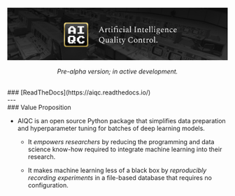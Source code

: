 ![AIQC (wide)](/docs/images/aiqc_logo_banner_controlroom.png)
<br />
<p align="center"><i>Pre-alpha version; in active development.</i></p>
<br />
### [ReadTheDocs](https://aiqc.readthedocs.io/)
<br />
---
<br />
### Value Proposition

* AIQC is an open source Python package that simplifies data preparation and hyperparameter tuning for batches of deep learning models.

  * It *empowers researchers* by reducing the programming and data science know-how required to integrate machine learning into their research.

  * It makes machine learning less of a black box by *reproducibly recording experiments* in a file-based database that requires no configuration.
